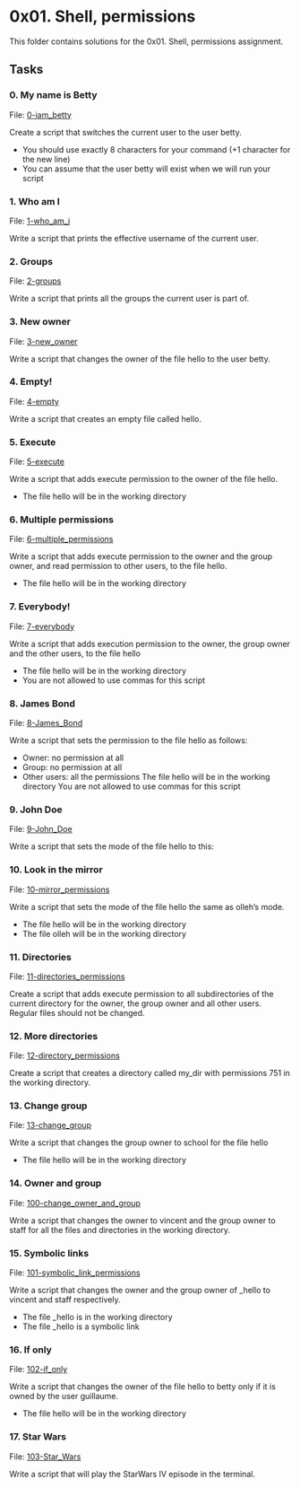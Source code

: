 # 0x01. Shell, permissions

This folder contains solutions for the 0x01. Shell, permissions assignment.

## Tasks

### 0. My name is Betty
File: [0-iam_betty](https://github.com/Ndunge-Makau/alx-system_engineering-devops/tree/master/0x01-shell_permissions/0-iam_betty)

Create a script that switches the current user to the user betty.

- You should use exactly 8 characters for your command (+1 character for the new line)
- You can assume that the user betty will exist when we will run your script


### 1. Who am I
File: [1-who_am_i](https://github.com/Ndunge-Makau/alx-system_engineering-devops/tree/master/0x01-shell_permissions/1-who_am_i)

Write a script that prints the effective username of the current user.


### 2. Groups
File: [2-groups](https://github.com/Ndunge-Makau/alx-system_engineering-devops/tree/master/0x01-shell_permissions/2-groups)

Write a script that prints all the groups the current user is part of.


### 3. New owner
File: [3-new_owner](https://github.com/Ndunge-Makau/alx-system_engineering-devops/tree/master/0x01-shell_permissions/3-new_owner)

Write a script that changes the owner of the file hello to the user betty.


### 4. Empty!
File: [4-empty](https://github.com/Ndunge-Makau/alx-system_engineering-devops/tree/master/0x01-shell_permissions/4-empty)

Write a script that creates an empty file called hello.


### 5. Execute
File: [5-execute](https://github.com/Ndunge-Makau/alx-system_engineering-devops/tree/master/0x01-shell_permissions/5-execute)

Write a script that adds execute permission to the owner of the file hello.

- The file hello will be in the working directory


### 6. Multiple permissions
File: [6-multiple_permissions](https://github.com/Ndunge-Makau/alx-system_engineering-devops/tree/master/0x01-shell_permissions/6-multiple_permissions)

Write a script that adds execute permission to the owner and the group owner, and read permission to other users, to the file hello.

- The file hello will be in the working directory


### 7. Everybody!
File: [7-everybody](https://github.com/Ndunge-Makau/alx-system_engineering-devops/tree/master/0x01-shell_permissions/7-everybody)

Write a script that adds execution permission to the owner, the group owner and the other users, to the file hello

- The file hello will be in the working directory
- You are not allowed to use commas for this script


### 8. James Bond
File: [8-James_Bond](https://github.com/Ndunge-Makau/alx-system_engineering-devops/tree/master/0x01-shell_permissions/8-James_Bond)

Write a script that sets the permission to the file hello as follows:

- Owner: no permission at all
- Group: no permission at all
- Other users: all the permissions
The file hello will be in the working directory You are not allowed to use commas for this script


### 9. John Doe
File: [9-John_Doe](https://github.com/Ndunge-Makau/alx-system_engineering-devops/tree/master/0x01-shell_permissions/9-John_Doe)

Write a script that sets the mode of the file hello to this:


### 10. Look in the mirror
File: [10-mirror_permissions](https://github.com/Ndunge-Makau/alx-system_engineering-devops/tree/master/0x01-shell_permissions/10-mirror_permissions)

Write a script that sets the mode of the file hello the same as olleh’s mode.

- The file hello will be in the working directory
- The file olleh will be in the working directory


### 11. Directories
File: [11-directories_permissions](https://github.com/Ndunge-Makau/alx-system_engineering-devops/tree/master/0x01-shell_permissions/11-directories_permissions)

Create a script that adds execute permission to all subdirectories of the current directory for the owner, the group owner and all other users. Regular files should not be changed.


### 12. More directories
File: [12-directory_permissions](https://github.com/Ndunge-Makau/alx-system_engineering-devops/tree/master/0x01-shell_permissions/12-directory_permissions)

Create a script that creates a directory called my_dir with permissions 751 in the working directory.


### 13. Change group
File: [13-change_group](https://github.com/Ndunge-Makau/alx-system_engineering-devops/tree/master/0x01-shell_permissions/13-change_group)

Write a script that changes the group owner to school for the file hello

- The file hello will be in the working directory


### 14. Owner and group
File: [100-change_owner_and_group](https://github.com/Ndunge-Makau/alx-system_engineering-devops/tree/master/0x01-shell_permissions/100-change_owner_and_group)

Write a script that changes the owner to vincent and the group owner to staff for all the files and directories in the working directory.


### 15. Symbolic links
File: [101-symbolic_link_permissions](https://github.com/Ndunge-Makau/alx-system_engineering-devops/tree/master/0x01-shell_permissions/101-symbolic_link_permissions)

Write a script that changes the owner and the group owner of _hello to vincent and staff respectively.

- The file _hello is in the working directory
- The file _hello is a symbolic link


### 16. If only
File: [102-if_only](https://github.com/Ndunge-Makau/alx-system_engineering-devops/tree/master/0x01-shell_permissions/102-if_only)

Write a script that changes the owner of the file hello to betty only if it is owned by the user guillaume.

- The file hello will be in the working directory


### 17. Star Wars
File: [103-Star_Wars](https://github.com/Ndunge-Makau/alx-system_engineering-devops/tree/master/0x01-shell_permissions/103-Star_Wars)

Write a script that will play the StarWars IV episode in the terminal.
